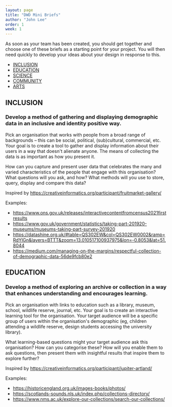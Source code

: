 ```yaml
---
layout: page
title: "DWD Mini Briefs"
author: "John Lee"
order: 1
week: 1
---
```


As soon as your team has been created, you should get together and choose one of these briefs as a starting point for your project. You will then need quickly to develop your ideas about your design in response to this.

- [INCLUSION](#INCLUSION)
- [EDUCATION](#EDUCATION)
- [SCIENCE](#SCIENCE)
- [COMMUNITY](#COMMUNITY)
- [ARTS](#ARTS)


## INCLUSION

### Develop a method of gathering and displaying demographic data in an inclusive and identity positive way.

Pick an organisation that works with people from a broad range of backgrounds – this can be social, political, (sub)cultural, commercial, etc. Your goal is to create a tool to gather and display information about their users in a way that doesn't alienate anyone. The means of collecting the data is as important as how you present it.

How can you capture and present user data that celebrates the many and varied characteristics of the people that engage with this organisation? What questions will you ask, and how? What methods will you use to store, query, display and compare this data?

Inspired by <https://creativeinformatics.org/participant/fruitmarket-gallery/>

Examples:

- <https://www.ons.gov.uk/releases/interactivecontentfromcensus2021firstresults>
- <https://www.gov.uk/government/statistics/taking-part-201920-museums/museums-taking-part-survey-201920>
- <https://datashine.org.uk/#table=QS302EW&col=QS302EW0002&ramp=RdYlGn&layers=BTTT&zoom=13.010517100937975&lon=-0.8053&lat=51.8044>
- <https://medium.com/managing-on-the-margins/respectful-collection-of-demographic-data-56de9fcb80e2> 


## EDUCATION

### Develop a method of exploring an archive or collection in a way that enhances understanding and encourages learning.

Pick an organisation with links to education such as a library, museum, school, wildlife reserve, journal, etc. Your goal is to create an interactive learning tool for the organisation. Your target audience will be a specific group of users within the organisation's demographic (eg, children attending a wildlife reserve, design students accessing the university library).

What learning-based questions might your target audience ask this organisation? How can you categorise these? How will you enable them to ask questions, then present them with insightful results that inspire them to explore further?

Inspired by <https://creativeinformatics.org/participant/jupiter-artland/>

Examples:

- <https://historicengland.org.uk/images-books/photos/>
- <https://scotlands-sounds.nls.uk/index.php/collections-directory/>
- <https://www.nms.ac.uk/explore-our-collections/search-our-collections/> 



